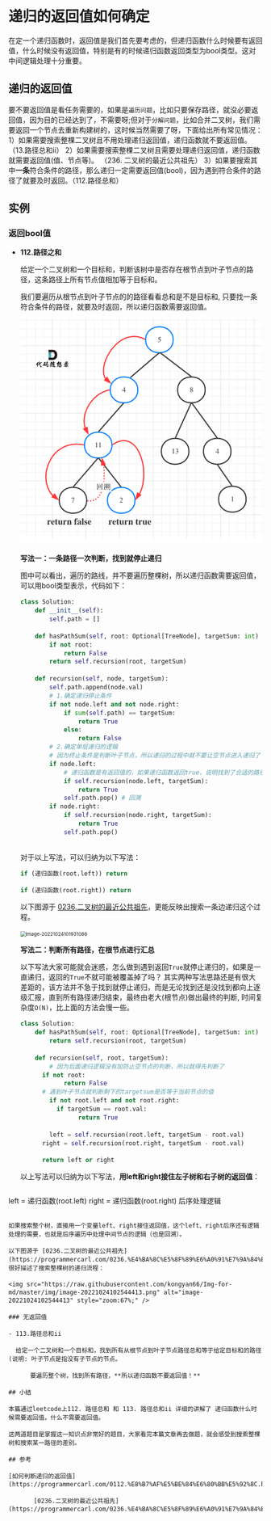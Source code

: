 # 递归的返回值如何确定
在定一个递归函数时，返回值是我们首先要考虑的，但递归函数什么时候要有返回值，什么时候没有返回值，特别是有的时候递归函数返回类型为bool类型。这对中间逻辑处理十分重要。

## 递归的返回值
要不要返回值是看任务需要的，如果是`遍历问题`，比如只要保存路径，就没必要返回值，因为目的已经达到了，不需要呀;但对于`分解问题`，比如合并二叉树，我们需要返回一个节点去重新构建树的，这时候当然需要了呀，下面给出所有常见情况：
   1）如果需要搜索整棵二叉树且不用处理递归返回值，递归函数就不要返回值。（13.路径总和ii）
   2）如果需要搜索整棵二叉树且需要处理递归返回值，递归函数就需要返回值(值、节点等)。 （236. 二叉树的最近公共祖先）
   3）如果要搜索其中**一条**符合条件的路径，那么递归一定需要返回值(bool)，因为遇到符合条件的路径了就要及时返回。（112.路径总和）

## 实例
### 返回bool值 

- **112.路径之和**

  给定一个二叉树和一个目标和，判断该树中是否存在根节点到叶子节点的路径，这条路径上所有节点值相加等于目标和。

  我们要遍历从根节点到叶子节点的的路径看看总和是不是目标和, 只要找一条符合条件的路径，就要及时返回，所以递归函数需要返回值。

  <img src="https://raw.githubusercontent.com/kongyan66/Img-for-md/master/img/image-20220905112730952.png" alt="image-20220905112730952" style="zoom:67%;" />

  **写法一：一条路径一次判断，找到就停止递归**

  图中可以看出，遍历的路线，并不要遍历整棵树，所以递归函数需要返回值，可以用bool类型表示，代码如下：

  ```python 
  class Solution:
      def __init__(self):
          self.path = []
          
      def hasPathSum(self, root: Optional[TreeNode], targetSum: int) -> bool:
          if not root:
              return False
          return self.recursion(root, targetSum)
           
      def recursion(self, node, targetSum):
          self.path.append(node.val)
          # 1.确定递归停止条件
          if not node.left and not node.right:
              if sum(self.path) == targetSum:
                  return True 
              else:
                  return False
          # 2.确定单层递归的逻辑
          # 因为终止条件是判断叶子节点，所以递归的过程中就不要让空节点进入递归了
          if node.left:
              # 递归函数是有返回值的，如果递归函数返回true，说明找到了合适的路径，应该立刻返回，停止递归（也是最好理解的）
              if self.recursion(node.left, targetSum):
                  return True
              self.path.pop() # 回溯
          if node.right:
              if self.recursion(node.right, targetSum):
                  return True
              self.path.pop()
       
  ```

  对于以上写法，可以归纳为以下写法：

  ```python
  if (递归函数(root.left)) return 

  if (递归函数(root.right)) return 
  ```
  
  以下图源于 [0236.二叉树的最近公共祖先](https://programmercarl.com/0236.%E4%BA%8C%E5%8F%89%E6%A0%91%E7%9A%84%E6%9C%80%E8%BF%91%E5%85%AC%E5%85%B1%E7%A5%96%E5%85%88.html#java)，更能反映出搜索一条边递归这个过程。
  
  <img src="C:\Users\10428\AppData\Roaming\Typora\typora-user-images\image-20221024101931086.png" alt="image-20221024101931086" style="zoom:67%;" />
  
  **写法二：判断所有路径，在根节点进行汇总**
  
  以下写法大家可能就会迷惑，怎么做到遇到返回`True`就停止递归的，如果是一直递归，返回的`True`不就可能被覆盖掉了吗？
  其实两种写法思路还是有很大差距的，该方法并不急于找到就停止递归，而是无论找到还是没找到都向上逐级汇报，直到所有路径递归结束，最终由老大(根节点)做出最终的判断, 时间复杂度`O(N)`，比上面的方法会慢一些。
  
  ```python
  class Solution:
      def hasPathSum(self, root: Optional[TreeNode], targetSum: int) -> bool:
          return self.recursion(root, targetSum)
     
      def recursion(self, root, targetSum):
          # 因为后面递归逻辑没有加防止空节点的判断，所以就得先判断了
        if not root:
              return False
        # 遇到叶子节点就判断剩下的targetsum是否等于当前节点的值
          if not root.left and not root.right:
            if targetSum == root.val:
                  return True 
        
          left = self.recursion(root.left, targetSum - root.val)
        right = self.recursion(root.right, targetSum - root.val)
  
        return left or right
  ```

  以上写法可以归纳为以下写法，**用left和right接住左子树和右子树的返回值**：

  ```python
left = 递归函数(root.left)
  right = 递归函数(root.right)
  后序处理逻辑
  ```
  
  如果搜索整个树，直接用一个变量left、right接住返回值，这个left、right后序还有逻辑处理的需要，也就是后序遍历中处理中间节点的逻辑（也是回溯）。
  
  以下图源于 [0236.二叉树的最近公共祖先](https://programmercarl.com/0236.%E4%BA%8C%E5%8F%89%E6%A0%91%E7%9A%84%E6%9C%80%E8%BF%91%E5%85%AC%E5%85%B1%E7%A5%96%E5%85%88.html#java)，很好描述了搜索整棵树的递归流程：
  
  <img src="https://raw.githubusercontent.com/kongyan66/Img-for-md/master/img/image-20221024102544413.png" alt="image-20221024102544413" style="zoom:67%;" />
  
  ### 无返回值
  
  - 113.路径总和ii
  
    给定一个二叉树和一个目标和，找到所有从根节点到叶子节点路径总和等于给定目标和的路径(说明: 叶子节点是指没有子节点的节点。
  
  ​      要遍历整个树，找到所有路径，**所以递归函数不要返回值！**
  
  ## 小结
  
  本篇通过leetcode上112. 路径总和 和 113. 路径总和ii 详细的讲解了 递归函数什么时候需要返回值，什么不需要返回值。
  
  这两道题目是掌握这一知识点非常好的题目，大家看完本篇文章再去做题，就会感受到搜索整棵树和搜索某一路径的差别。
  
  ## 参考
  
  [如何判断递归的返回值](https://programmercarl.com/0112.%E8%B7%AF%E5%BE%84%E6%80%BB%E5%92%8C.html#%E9%80%92%E5%BD%92)

​       [0236.二叉树的最近公共祖先](https://programmercarl.com/0236.%E4%BA%8C%E5%8F%89%E6%A0%91%E7%9A%84%E6%9C%80%E8%BF%91%E5%85%AC%E5%85%B1%E7%A5%96%E5%85%88.html#java)


